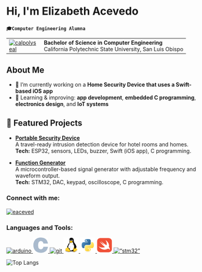 # Hi, I'm Elizabeth Acevedo

**`🎓Computer Engineering Alumna`**

<table style="border: none;">
  <tr>
    <td style="border: none; vertical-align: middle; padding-right: 10px; width: 60px;">
      <a href="https://www.calpoly.edu" target="_blank" rel="noreferrer">
        <img src="https://upload.wikimedia.org/wikipedia/en/d/d9/CalPoly_Seal.svg" alt="calpolyseal" width="60"/>
      </a>
    </td>
    <td style="border: none; vertical-align: middle;">
      <b>Bachelor of Science in Computer Engineering</b><br>
      California Polytechnic State University, San Luis Obispo
    </td>
  </tr>
</table>

## About Me 
- 🔭 I’m currently working on a **Home Security Device that uses a Swift-based iOS app**
- 🌱 Learning & improving: **app development**, **embedded C programming**, **electronics design**, and **IoT systems**  

## 🚀 Featured Projects  

- [**Portable Security Device**](https://github.com/ElizabethAce/Portable-Security-Device)  
  A travel-ready intrusion detection device for hotel rooms and homes.  
  **Tech:** ESP32, sensors, LEDs, buzzer, Swift (iOS app), C programming.  

- [**Function Generator**](https://github.com/ElizabethAce/Function-Generator)  
  A microcontroller-based signal generator with adjustable frequency and waveform output.  
  **Tech:** STM32, DAC, keypad, oscilloscope, C programming.  

<h3 align="left">Connect with me:</h3>
<p align="left">
<a href="https://linkedin.com/in/eaceved" target="blank"><img align="center" src="https://raw.githubusercontent.com/rahuldkjain/github-profile-readme-generator/master/src/images/icons/Social/linked-in-alt.svg" alt="eaceved" height="30" width="40" /></a>
</p>

<h3 align="left">Languages and Tools:</h3>
<p align="left"> <a href="https://www.arduino.cc/" target="_blank" rel="noreferrer"> <img src="https://cdn.worldvectorlogo.com/logos/arduino-1.svg" alt="arduino" width="40" height="40"/> </a> <a href="https://www.cprogramming.com/" target="_blank" rel="noreferrer"> <img src="https://raw.githubusercontent.com/devicons/devicon/master/icons/c/c-original.svg" alt="c" width="40" height="40"/> </a> <a href="https://git-scm.com/" target="_blank" rel="noreferrer"> <img src="https://www.vectorlogo.zone/logos/git-scm/git-scm-icon.svg" alt="git" width="40" height="40"/> </a> <a href="https://www.linux.org/" target="_blank" rel="noreferrer"> <img src="https://raw.githubusercontent.com/devicons/devicon/master/icons/linux/linux-original.svg" alt="linux" width="40" height="40"/> </a> <a href="https://www.python.org" target="_blank" rel="noreferrer"> <img src="https://raw.githubusercontent.com/devicons/devicon/master/icons/python/python-original.svg" alt="python" width="40" height="40"/> </a> <a href="https://developer.apple.com/swift/" target="_blank" rel="noreferrer"> <img src="https://raw.githubusercontent.com/devicons/devicon/master/icons/swift/swift-original.svg" alt="swift" width="40" height="40"/> </a> <a href="https://www.st.com/en/microcontrollers-microprocessors/stm32-32-bit-arm-cortex-mcus.html" target="_blank" rel="noreferrer"> <img src="https://stmicroelectronics.gallerycdn.vsassets.io/extensions/stmicroelectronics/stm32-vscode-extension/3.6.3/1759174927511/Microsoft.VisualStudio.Services.Icons.Default" alt=“stm32” width="40" height="40"/> </a> </p>


![Top Langs](https://github-readme-stats.vercel.app/api/top-langs/?username=ElizabethAce&layout=compact&theme=solarized-light)
